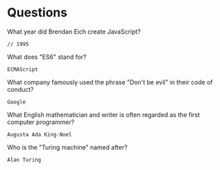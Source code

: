 # Questions

What year did Brendan Eich create JavaScript?

```
// 1995
```

What does "ES6" stand for?

```
ECMAScript
```

What company famously used the phrase "Don't be evil" in their code of conduct?

```
Google
```

What English mathematician and writer is often regarded as the first computer programmer?

```
Augusta Ada King-Noel
```

Who is the "Turing machine" named after?

```
Alan Turing
```
